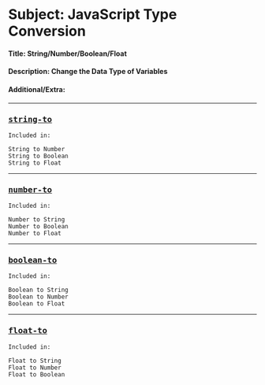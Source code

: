 # **Subject:** JavaScript Type Conversion

#### **Title:** String/Number/Boolean/Float

#### **Description:** Change the Data Type of Variables

#### **Additional/Extra:**

---

<h3><samp><b><a href="https://github.com/emr3rden/JavaScript-Trainings/tree/main/Educational-Instructive/11/string-to.js">string-to</a></b></samp></h3>

```
Included in:

String to Number
String to Boolean
String to Float

```

---

<h3><samp><b><a href="https://github.com/emr3rden/JavaScript-Trainings/tree/main/Educational-Instructive/11/number-to.js">number-to</a></b></samp></h3>

```
Included in:

Number to String
Number to Boolean
Number to Float

```

---

<h3><samp><b><a href="https://github.com/emr3rden/JavaScript-Trainings/tree/main/Educational-Instructive/11/boolean-to.js">boolean-to</a></b></samp></h3>

```
Included in:

Boolean to String
Boolean to Number
Boolean to Float

```

---

<h3><samp><b><a href="https://github.com/emr3rden/JavaScript-Trainings/tree/main/Educational-Instructive/11/float-to.js">float-to</a></b></samp></h3>

```
Included in:

Float to String
Float to Number
Float to Boolean

```
